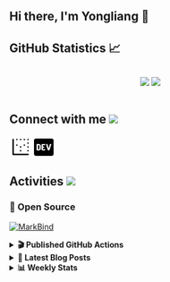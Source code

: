 ## Hi there, I'm Yongliang 👋 

## GitHub Statistics :chart_with_upwards_trend:
<div align="center">
<div style="display: flex; align-items: center; justify-content: center;">

[![](https://github-readme-stats.vercel.app/api?username=tlylt&show_icons=true&theme=tokyonight&hide_border=true&locale=en)](https://github.com/tlylt)
[![](https://github-readme-streak-stats.herokuapp.com/?user=tlylt&theme=tokyonight&hide_border=true)](https://github.com/tlylt)
</div>
</div>

## Connect with me <img src="https://media.giphy.com/media/2wh5K5yE3ulp3xgYcG/giphy-downsized.gif" width="30">

<a href="https://www.yongliangliu.com/" target="_blank"><img align="center" src="static/site-icon.png" alt="yongliangliu.com" height="40" width="40" /></a>
<a href="https://dev.to/tlylt" target="_blank"><img align="center" src="static/dev-badge.svg" alt="dev.to/tlylt" height="35" width="35" /></a>

## Activities <img src="https://media.giphy.com/media/WUlplcMpOCEmTGBtBW/giphy.gif" width="30">

### 🔭 Open Source

[![MarkBind](https://github-readme-stats.vercel.app/api/pin/?username=markbind&repo=markbind)](https://github.com/MarkBind/markbind)

<details>
<summary> <b>🎬 Published GitHub Actions </b> </summary>

[![install-graphviz](https://github-readme-stats.vercel.app/api/pin/?username=tlylt&repo=install-graphviz)](https://github.com/tlylt/install-graphviz)

[![reposense-action](https://github-readme-stats.vercel.app/api/pin/?username=tlylt&repo=reposense-action)](https://github.com/tlylt/reposense-action)

[![markbin-action](https://github-readme-stats.vercel.app/api/pin/?username=markbind&repo=markbind-action)](https://github.com/MarkBind/markbind-action)

</details>

<details>
<summary> <b>📕 Latest Blog Posts</b> </summary>

<!-- BLOG-POST-LIST:START -->
- [Open Source Software &lpar;OSS&rpar; Developer Journey](https://www.yongliangliu.com/blog/oss-dev-logs/)
- [Crossing abstraction barrier between parent and child class](https://www.yongliangliu.com/blog/cross-abstraction-barrier-between-parent-child/)
- [Intermediate GitHub CI Workflow Walk Through](https://www.yongliangliu.com/blog/intermediate-github-ci-workflow-walk-through/)
- [RooFind](https://www.yongliangliu.com/blog/roofind/)
- [Prove that the problem of determining whether a graph is connected is evasive](https://www.yongliangliu.com/blog/prove-graph-check-connected-evasive/)
<!-- BLOG-POST-LIST:END -->

</details>

<details>
<summary> <b>📊 Weekly Stats</b> </summary>

<!--START_SECTION:waka-->
![Code Time](http://img.shields.io/badge/Code%20Time-496%20hrs%2026%20mins-blue)

**🐱 My GitHub Data** 

> 🏆 3,965 Contributions in the Year 2022
 > 
> 📦 299.2 kB Used in GitHub's Storage 
 > 
> 🚫 Not Opted to Hire
 > 
> 📜 123 Public Repositories 
 > 
> 🔑 24 Private Repositories  
 > 
**I'm an Early 🐤** 

```text
🌞 Morning    366 commits    ██████░░░░░░░░░░░░░░░░░░░   25.72% 
🌆 Daytime    416 commits    ███████░░░░░░░░░░░░░░░░░░   29.23% 
🌃 Evening    523 commits    █████████░░░░░░░░░░░░░░░░   36.75% 
🌙 Night      118 commits    ██░░░░░░░░░░░░░░░░░░░░░░░   8.29%

```
📅 **I'm Most Productive on Friday** 

```text
Monday       192 commits    ███░░░░░░░░░░░░░░░░░░░░░░   13.49% 
Tuesday      135 commits    ██░░░░░░░░░░░░░░░░░░░░░░░   9.49% 
Wednesday    224 commits    ████░░░░░░░░░░░░░░░░░░░░░   15.74% 
Thursday     214 commits    ███░░░░░░░░░░░░░░░░░░░░░░   15.04% 
Friday       269 commits    ████░░░░░░░░░░░░░░░░░░░░░   18.9% 
Saturday     184 commits    ███░░░░░░░░░░░░░░░░░░░░░░   12.93% 
Sunday       205 commits    ███░░░░░░░░░░░░░░░░░░░░░░   14.41%

```


📊 **This Week I Spent My Time On** 

```text
⌚︎ Time Zone: Asia/Singapore

💬 Programming Languages: 
JavaScript               3 hrs 40 mins       ███████░░░░░░░░░░░░░░░░░░   30.23% 
TypeScript               3 hrs               ██████░░░░░░░░░░░░░░░░░░░   24.84% 
Markdown                 1 hr 57 mins        ████░░░░░░░░░░░░░░░░░░░░░   16.16% 
YAML                     1 hr 10 mins        ██░░░░░░░░░░░░░░░░░░░░░░░   9.74% 
Nginx configuration file 48 mins             █░░░░░░░░░░░░░░░░░░░░░░░░   6.67%

```


 Last Updated on 24/09/2022 00:52:08 UTC
<!--END_SECTION:waka-->

</details>

